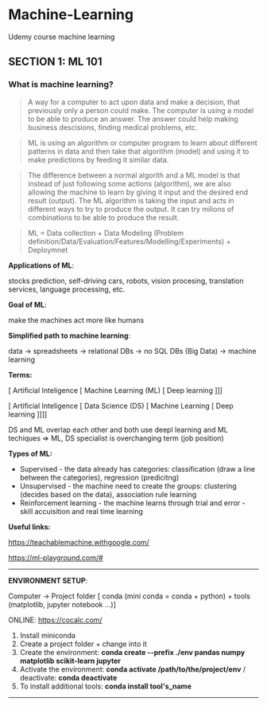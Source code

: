 # Machine-Learning
Udemy course machine learning 

## SECTION 1: ML 101

### What is machine learning?

> A way for a computer to act upon data and make a decision, that previously only a person could make.
> The computer is using a model to be able to produce an answer. 
> The answer could help making business descisions, finding medical problems, etc.

> ML is using an algorithm or computer program to learn about different patterns in data and then take that algorithm (model) and using it to make predictions by feeding it similar data.

> The difference between a normal algorith and a ML model is that instead of just following some actions (algorithm), we are also allowing the machine to learn by giving it input and the desired end result (output). 
> The ML algorithm is taking the input and acts in different ways to try to produce the output. 
> It can try milions of combinations to be able to produce the result.

> ML = Data collection + Data Modeling (Problem definition/Data/Evaluation/Features/Modelling/Experiments) + Deploymnet

**Applications of ML**: 

stocks prediction, self-driving cars, robots, vision procesing, translation services, language processing, etc.

**Goal of ML**: 

make the machines act more like humans

**Simplified path to machine learning**: 

data -> spreadsheets -> relational DBs -> no SQL DBs (Big Data) -> machine learning

**Terms:**

[ Artificial Inteligence [ Machine Learning (ML) [ Deep learning ]]]

[ Artificial Inteligence [ Data Science (DS) [ Machine Learning [ Deep learning ]]]]

DS and ML overlap each other and both use deepl learning and ML techiques => ML, DS specialist is overchanging term (job position)

**Types of ML:**

 - Supervised - the data already has categories: classification (draw a line between the categories), regression (predicitng)
 - Unsupervised - the machine need to create the groups: clustering (decides based on the data), association rule learning
 - Reinforcement learning - the machine learns through trial and error - skill accuisition and real time learning

**Useful links:**

https://teachablemachine.withgoogle.com/

https://ml-playground.com/#

---
**ENVIRONMENT SETUP**:

Computer -> Project folder [ conda (mini conda = conda + python) + tools (matplotlib, jupyter notebook ...)]

ONLINE: https://cocalc.com/

1. Install miniconda
2. Create a project folder + change into it
3. Create the environment: **conda create --prefix ./env pandas numpy matplotlib scikit-learn jupyter**
4. Activate the environment: **conda activate /path/to/the/project/env** / deactivate: **conda deactivate**
5. To install additional tools: **conda install tool's_name** 
---
